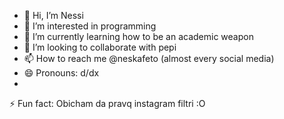 - 👋 Hi, I’m Nessi
- 👀 I’m interested in programming
- 🌱 I’m currently learning how to be an academic weapon
- 💞️ I’m looking to collaborate with pepi
- 📫 How to reach me @neskafeto (almost every social media)
- 😄 Pronouns: d/dx
-
 ⚡ Fun fact: Obicham da pravq instagram filtri :O

<!---
neskaffeto/neskaffeto is a ✨ special ✨ repository because its `README.md` (this file) appears on your GitHub profile.
You can click the Preview link to take a look at your changes.
--->
